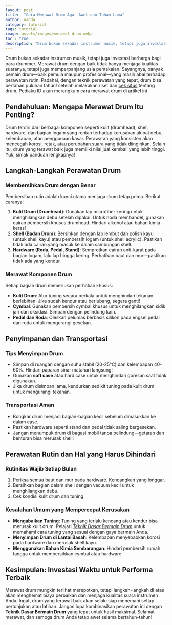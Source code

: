 ```yaml
---
layout: post
title:  "Cara Merawat Drum Agar Awet dan Tahan Lama"
author: nanda
category: tutorial
tags: tutorial
image: assets/images/merawat-drum.webp
toc : true
description: "Drum bukan sekadar instrumen musik, tetapi juga investasi berharga bagi para drummer. Merawat drum dengan baik tidak hanya menjaga kualitas suaranya, tetapi juga memperpanjang usia pemakaian. Sayangnya, banyak pemain drum—baik pemula maupun profesional—yang masih abai terhadap perawatan rutin."
---
```


Drum bukan sekadar instrumen musik, tetapi juga investasi berharga bagi para drummer. Merawat drum dengan baik tidak hanya menjaga kualitas suaranya, tetapi juga memperpanjang usia pemakaian. Sayangnya, banyak pemain drum—baik pemula maupun profesional—yang masih abai terhadap perawatan rutin. Padahal, dengan teknik perawatan yang tepat, drum bisa bertahan puluhan tahun! setelah melakukan riset dan [cek situs](http://www.robinsdrumworks.com/) tentang drum, Pediaku ID akan merangkum cara merawat drum di artikel ini


## Pendahuluan: Mengapa Merawat Drum Itu Penting?

Drum terdiri dari berbagai komponen seperti kulit (drumhead), shell, hardware, dan bagian logam yang rentan terhadap kerusakan akibat debu, kelembapan, atau penggunaan kasar. Perawatan yang konsisten akan mencegah korosi, retak, atau perubahan suara yang tidak diinginkan. Selain itu, drum yang terawat baik juga memiliki nilai jual kembali yang lebih tinggi. Yuk, simak panduan lengkapnya!


## Langkah-Langkah Perawatan Drum

### Membersihkan Drum dengan Benar  
Pembersihan rutin adalah kunci utama menjaga drum tetap prima. Berikut caranya:  
1. **Kulit Drum (Drumhead)**: Gunakan lap microfiber kering untuk menghilangkan debu setelah dipakai. Untuk noda membandel, gunakan cairan pembersih khusus drumhead. Hindari alkohol atau bahan kimia keras!  
2. **Shell (Badan Drum)**: Bersihkan dengan lap lembut dan polish kayu (untuk shell kayu) atau pembersih logam (untuk shell acrylic). Pastikan tidak ada cairan yang masuk ke dalam sambungan shell.  
3. **Hardware (Roda, Pedal, Stand)**: Semprotkan cairan anti-karat pada bagian logam, lalu lap hingga kering. Perhatikan baut dan mur—pastikan tidak ada yang kendur.  

### Merawat Komponen Drum  
Setiap bagian drum memerlukan perhatian khusus:  
- **Kulit Drum**: Atur tuning secara berkala untuk menghindari tekanan berlebihan. Jika sudah kendur atau berlubang, segera ganti!  
- **Cymbal**: Gunakan pembersih cymbal khusus untuk menghilangkan sidik jari dan oksidasi. Simpan dengan pelindung kain.  
- **Pedal dan Roda**: Oleskan pelumas berbasis silikon pada engsel pedal dan roda untuk mengurangi gesekan.  


## Penyimpanan dan Transportasi  

### Tips Menyimpan Drum  
- Simpan di ruangan dengan suhu stabil (20-25°C) dan kelembapan 40-60%. Hindari paparan sinar matahari langsung!  
- Gunakan **soft case** atau hard case untuk menghindari goresan saat tidak digunakan.  
- Jika drum disimpan lama, kendurkan sedikit tuning pada kulit drum untuk mengurangi tekanan.  

### Transportasi Aman  
- Bongkar drum menjadi bagian-bagian kecil sebelum dimasukkan ke dalam case.  
- Pastikan hardware seperti stand dan pedal tidak saling bergesekan.  
- Jangan menumpuk drum di bagasi mobil tanpa pelindung—getaran dan benturan bisa merusak shell!  


## Perawatan Rutin dan Hal yang Harus Dihindari  

### Rutinitas Wajib Setiap Bulan  
1. Periksa semua baut dan mur pada hardware. Kencangkan yang longgar.  
2. Bersihkan bagian dalam shell dengan vacuum kecil untuk menghilangkan debu.  
3. Cek kondisi kulit drum dan tuning.  

### Kesalahan Umum yang Mempercepat Kerusakan  
- **Mengabaikan Tuning**: Tuning yang terlalu kencang atau kendur bisa merusak kulit drum. Pelajari [*Teknik Dasar Bermain Drum*](http://www.robinsdrumworks.com/tutorial/10-teknik-dasar-bermain-drum-yang-wajib-dikuasai/) untuk memahami cara tuning yang sesuai dengan gaya bermain Anda.  
- **Menyimpan Drum di Lantai Basah**: Kelembapan menyebabkan korosi pada hardware dan merusak shell kayu.  
- **Menggunakan Bahan Kimia Sembarangan**: Hindari pembersih rumah tangga untuk membersihkan cymbal atau hardware.  


## Kesimpulan: Investasi Waktu untuk Performa Terbaik  

Merawat drum mungkin terlihat merepotkan, tetapi langkah-langkah di atas akan menghemat biaya perbaikan dan menjaga kualitas suara instrumen Anda. Ingat, drum yang terawat baik akan selalu siap menemani setiap pertunjukan atau latihan. Jangan lupa kombinasikan perawatan ini dengan **Teknik Dasar Bermain Drum** yang tepat untuk hasil maksimal. Selamat merawat, dan semoga drum Anda tetap awet selama bertahun-tahun! 
